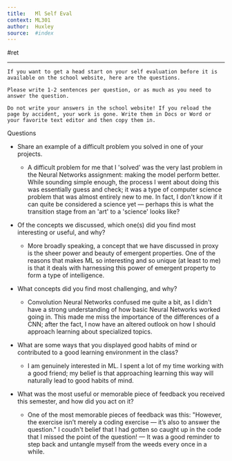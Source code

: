 ```yaml
---
title:   Ml Self Eval 
context: ML301
author:  Huxley 
source:  #index
---
```


#ret 

---

```
If you want to get a head start on your self evaluation before it is available on the school website, here are the questions.

Please write 1-2 sentences per question, or as much as you need to answer the question.

Do not write your answers in the school website! If you reload the page by accident, your work is gone. Write them in Docs or Word or your favorite text editor and then copy them in.
```

Questions
- Share an example of a difficult problem you solved in one of your projects.
	- A difficult problem for me that I 'solved' was the very last problem in the Neural Networks assignment: making the model perform better. While sounding simple enough, the process I went about doing this was essentially guess and check; it was a type of computer science problem that was almost entirely new to me. In fact, I don't know if it can quite be considered a science yet — perhaps this is what the transition stage from an 'art' to a 'science' looks like?

- Of the concepts we discussed, which one(s) did you find most interesting or useful, and why?
	- More broadly speaking, a concept that we have discussed in proxy is the sheer power and beauty of emergent properties. One of the reasons that makes ML so interesting and so unique (at least to me) is that it deals with harnessing this power of emergent property to form a type of intelligence. 

- What concepts did you find most challenging, and why?
	- Convolution Neural Networks confused me quite a bit, as I didn't have a strong understanding of how basic Neural Networks worked going in. This made me miss the importance of the differences of a CNN; after the fact, I now have an altered outlook on how I should approach learning about specialized topics. 

- What are some ways that you displayed good habits of mind or contributed to a good learning environment in the class?
	- I am genuinely interested in ML. I spent a lot of my time working with a good friend; my belief is that approaching learning this way will naturally lead to good habits of mind. 

- What was the most useful or memorable piece of feedback you received this semester, and how did you act on it?
	- One of the most memorable pieces of feedback was this: "However, the exercise isn’t merely a coding exercise — it’s also to answer the question." I coudn't belief that I had gotten so caught up in the code that I missed the point of the question! — It was a good reminder to step back and untangle myself from the weeds every once in a while. 





















